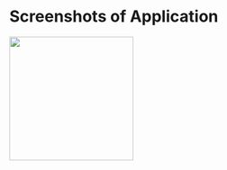 # Screenshots of Application
<html>
  <body>
  <img src="https://github.com/user-attachments/assets/87a62cb4-2fb0-46e5-a52b-302bb124b247" alt="" width = 220px/>
    
  </body>
  
</html>
